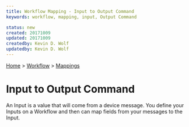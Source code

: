 ```yaml
---
title: Workflow Mapping - Input to Output Command
keywords: workflow, mapping, input, Output Command

status: new
created: 20171009
updated: 20171009
createdby: Kevin D. Wolf
updatedby: Kevin D. Wolf
---
```

[Home](../../Index.md) > [Workflow](../Index.md) > [Mappings](Index.md)

# Input to Output Command

An Input is a value that will come from a device message.  You define your Inputs on a Workflow and then can map fields
from your messages to the Input.
